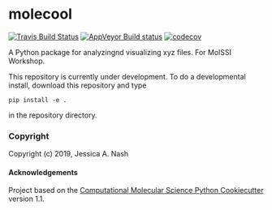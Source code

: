 molecool
==============================
[//]: # (Badges)
[![Travis Build Status](https://travis-ci.org/REPLACE_WITH_OWNER_ACCOUNT/molecool.png)](https://travis-ci.org/REPLACE_WITH_OWNER_ACCOUNT/molecool)
[![AppVeyor Build status](https://ci.appveyor.com/api/projects/status/REPLACE_WITH_APPVEYOR_LINK/branch/master?svg=true)](https://ci.appveyor.com/project/REPLACE_WITH_OWNER_ACCOUNT/molecool/branch/master)
[![codecov](https://codecov.io/gh/REPLACE_WITH_OWNER_ACCOUNT/molecool/branch/master/graph/badge.svg)](https://codecov.io/gh/REPLACE_WITH_OWNER_ACCOUNT/molecool/branch/master)

A Python package for analyzingnd visualizing xyz files. For MolSSI Workshop.

This repository is currently under  development. To do a developmental install, download this repository and type 

`pip install -e .`

in the repository directory.

### Copyright

Copyright (c) 2019, Jessica A. Nash


#### Acknowledgements
 
Project based on the 
[Computational Molecular Science Python Cookiecutter](https://github.com/molssi/cookiecutter-cms) version 1.1.
